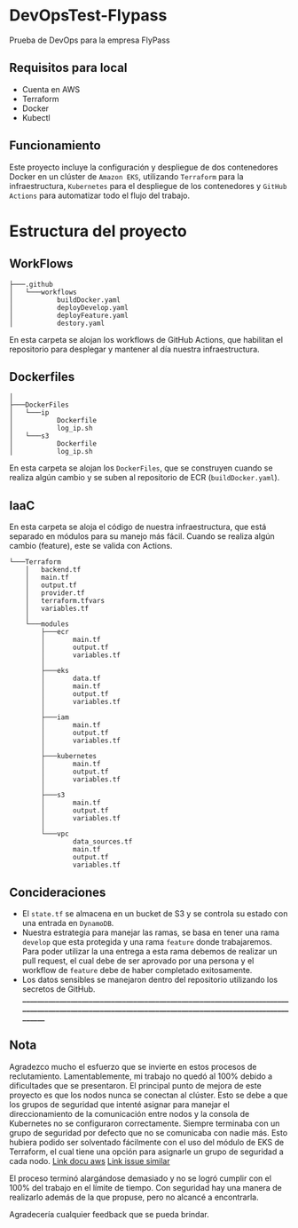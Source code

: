 # DevOpsTest-Flypass
Prueba de DevOps para la empresa FlyPass

## Requisitos para local
- Cuenta en AWS
- Terraform
- Docker
- Kubectl

## Funcionamiento
Este proyecto incluye la configuración y despliegue de dos contenedores Docker en un clúster de `Amazon EKS`, utilizando `Terraform` para la infraestructura, `Kubernetes` para el despliegue de los contenedores y `GitHub Actions` para automatizar todo el flujo del trabajo.


# Estructura del proyecto

## WorkFlows
```
├───.github
│   └───workflows
│           buildDocker.yaml
│           deployDevelop.yaml
│           deployFeature.yaml
│           destory.yaml
```
En esta carpeta se alojan los workflows de GitHub Actions, que habilitan el repositorio para desplegar y mantener al día nuestra infraestructura.

## Dockerfiles
```
│
├───DockerFiles
│   └───ip
│           Dockerfile
│           log_ip.sh
│   └───s3
│           Dockerfile
│           log_ip.sh
```
En esta carpeta se alojan los `DockerFiles`, que se construyen cuando se realiza algún cambio y se suben al repositorio de ECR (`buildDocker.yaml`).

## IaaC
En esta carpeta se aloja el código de nuestra infraestructura, que está separado en módulos para su manejo más fácil. Cuando se realiza algún cambio (feature), este se valida con Actions.
```
└───Terraform
    │   backend.tf
    │   main.tf
    │   output.tf
    │   provider.tf
    │   terraform.tfvars
    │   variables.tf
    │
    └───modules
        ├───ecr
        │       main.tf
        │       output.tf
        │       variables.tf
        │
        ├───eks
        │       data.tf
        │       main.tf
        │       output.tf
        │       variables.tf
        │
        ├───iam
        │       main.tf
        │       output.tf
        │       variables.tf
        │
        ├───kubernetes
        │       main.tf
        │       output.tf
        │       variables.tf
        │
        ├───s3
        │       main.tf
        │       output.tf
        │       variables.tf
        │
        └───vpc
                data_sources.tf
                main.tf
                output.tf
                variables.tf
```
## Concideraciones
- El `state.tf` se almacena en un bucket de S3 y se controla su estado con una entrada en `DynamoDB`.
- Nuestra estrategia para manejar las ramas, se basa en tener una rama `develop` que esta protegida y una rama `feature` donde trabajaremos. Para poder utilizar la una entrega a esta rama debemos de realizar un pull request, el cual debe de ser aprovado por una persona y el workflow de `feature` debe de haber completado exitosamente.
- Los datos sensibles se manejaron dentro del repositorio utilizando los secretos de GitHub.
**______________________________________________________________________________________________________________________________________________________**

## Nota
Agradezco mucho el esfuerzo que se invierte en estos procesos de reclutamiento. Lamentablemente, mi trabajo no quedó al 100% debido a dificultades que se presentaron. El principal punto de mejora de este proyecto es que los nodos nunca se conectan al clúster. Esto se debe a que los grupos de seguridad que intenté asignar para manejar el direccionamiento de la comunicación entre nodos y la consola de Kubernetes no se configuraron correctamente. Siempre terminaba con un grupo de seguridad por defecto que no se comunicaba con nadie más. Esto hubiera podido ser solventado fácilmente con el uso del módulo de EKS de Terraform, el cual tiene una opción para asignarle un grupo de seguridad a cada nodo. [Link docu aws](https://docs.aws.amazon.com/es_es/eks/latest/userguide/sec-group-reqs.html) [Link issue similar](https://github.com/hashicorp/terraform-provider-aws/issues/11458)

El proceso terminó alargándose demasiado y no se logró cumplir con el 100% del trabajo en el límite de tiempo. Con seguridad hay una manera de realizarlo además de la que propuse, pero no alcancé a encontrarla.

Agradecería cualquier feedback que se pueda brindar.
